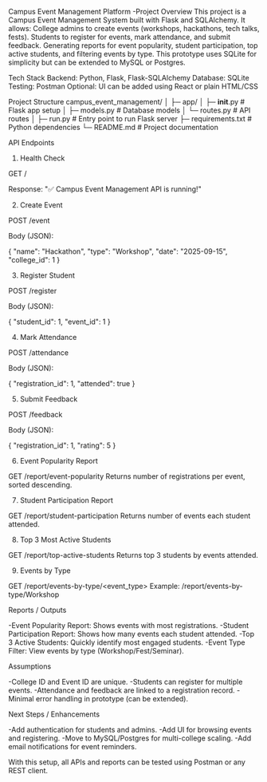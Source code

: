 Campus Event Management Platform
-Project Overview
This project is a Campus Event Management System built with Flask and SQLAlchemy.
It allows:
College admins to create events (workshops, hackathons, tech talks, fests).
Students to register for events, mark attendance, and submit feedback.
Generating reports for event popularity, student participation, top active students, and filtering events by type.
This prototype uses SQLite for simplicity but can be extended to MySQL or Postgres.

Tech Stack
Backend: Python, Flask, Flask-SQLAlchemy
Database: SQLite
Testing: Postman
Optional: UI can be added using React or plain HTML/CSS

Project Structure
campus_event_management/
│
├─ app/
│   ├─ __init__.py       # Flask app setup
│   ├─ models.py         # Database models
│   └─ routes.py         # API routes
│
├─ run.py                # Entry point to run Flask server
├─ requirements.txt      # Python dependencies
└─ README.md             # Project documentation

API Endpoints
1. Health Check

GET /

Response: "✅ Campus Event Management API is running!"

2. Create Event

POST /event

Body (JSON):

{
    "name": "Hackathon",
    "type": "Workshop",
    "date": "2025-09-15",
    "college_id": 1
}

3. Register Student

POST /register

Body (JSON):

{
    "student_id": 1,
    "event_id": 1
}

4. Mark Attendance

POST /attendance

Body (JSON):

{
    "registration_id": 1,
    "attended": true
}

5. Submit Feedback

POST /feedback

Body (JSON):

{
    "registration_id": 1,
    "rating": 5
}

6. Event Popularity Report

GET /report/event-popularity
Returns number of registrations per event, sorted descending.

7. Student Participation Report

GET /report/student-participation
Returns number of events each student attended.

8. Top 3 Most Active Students

GET /report/top-active-students
Returns top 3 students by events attended.

9. Events by Type

GET /report/events-by-type/<event_type>
Example: /report/events-by-type/Workshop

Reports / Outputs

-Event Popularity Report: Shows events with most registrations.
-Student Participation Report: Shows how many events each student attended.
-Top 3 Active Students: Quickly identify most engaged students.
-Event Type Filter: View events by type (Workshop/Fest/Seminar).

Assumptions

-College ID and Event ID are unique.
-Students can register for multiple events.
-Attendance and feedback are linked to a registration record.
-Minimal error handling in prototype (can be extended).

Next Steps / Enhancements

-Add authentication for students and admins.
-Add UI for browsing events and registering.
-Move to MySQL/Postgres for multi-college scaling.
-Add email notifications for event reminders.

With this setup, all APIs and reports can be tested using Postman or any REST client.